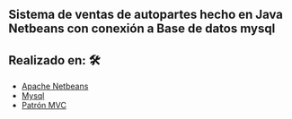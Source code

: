 
## Sistema de ventas de autopartes hecho en Java Netbeans con conexión a Base de datos mysql

## Realizado en: 🛠️

* [Apache Netbeans](https://netbeans.apache.org/)
* [Mysql](https://www.mysql.com/)
* [Patrón MVC]()
